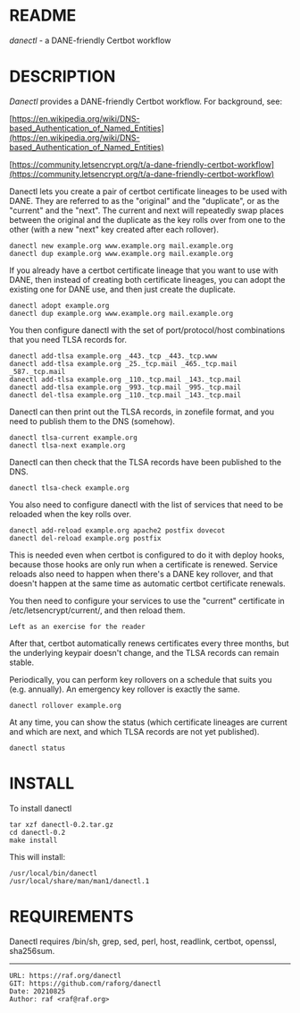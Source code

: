 # README

*danectl* - a DANE-friendly Certbot workflow


# DESCRIPTION

*Danectl* provides a DANE-friendly Certbot workflow. For background, see:

[https://en.wikipedia.org/wiki/DNS-based_Authentication_of_Named_Entities](https://en.wikipedia.org/wiki/DNS-based_Authentication_of_Named_Entities)

[https://community.letsencrypt.org/t/a-dane-friendly-certbot-workflow](https://community.letsencrypt.org/t/a-dane-friendly-certbot-workflow)

Danectl lets you create a pair of certbot certificate lineages to be used
with DANE. They are referred to as the "original" and the "duplicate", or
as the "current" and the "next". The current and next will repeatedly swap
places between the original and the duplicate as the key rolls over from
one to the other (with a new "next" key created after each rollover).

    danectl new example.org www.example.org mail.example.org
    danectl dup example.org www.example.org mail.example.org

If you already have a certbot certificate lineage that you want to use with
DANE, then instead of creating both certificate lineages, you can adopt the
existing one for DANE use, and then just create the duplicate.

    danectl adopt example.org
    danectl dup example.org www.example.org mail.example.org

You then configure danectl with the set of port/protocol/host combinations
that you need TLSA records for.

    danectl add-tlsa example.org _443._tcp _443._tcp.www
    danectl add-tlsa example.org _25._tcp.mail _465._tcp.mail _587._tcp.mail
    danectl add-tlsa example.org _110._tcp.mail _143._tcp.mail
    danectl add-tlsa example.org _993._tcp.mail _995._tcp.mail
    danectl del-tlsa example.org _110._tcp.mail _143._tcp.mail

Danectl can then print out the TLSA records, in zonefile format, and you
need to publish them to the DNS (somehow).

    danectl tlsa-current example.org
    danectl tlsa-next example.org

Danectl can then check that the TLSA records have been published to the DNS.

    danectl tlsa-check example.org

You also need to configure danectl with the list of services that need to be
reloaded when the key rolls over.

    danectl add-reload example.org apache2 postfix dovecot
    danectl del-reload example.org postfix

This is needed even when certbot is configured to do it with deploy hooks,
because those hooks are only run when a certificate is renewed. Service
reloads also need to happen when there's a DANE key rollover, and that
doesn't happen at the same time as automatic certbot certificate renewals.

You then need to configure your services to use the "current" certificate in
/etc/letsencrypt/current/<cert-name>, and then reload them.

    Left as an exercise for the reader

After that, certbot automatically renews certificates every three months,
but the underlying keypair doesn't change, and the TLSA records can remain
stable.

Periodically, you can perform key rollovers on a schedule that suits you
(e.g. annually). An emergency key rollover is exactly the same.

    danectl rollover example.org

At any time, you can show the status (which certificate lineages are current
and which are next, and which TLSA records are not yet published).

    danectl status

# INSTALL

To install danectl

    tar xzf danectl-0.2.tar.gz
    cd danectl-0.2
    make install

This will install:

    /usr/local/bin/danectl
    /usr/local/share/man/man1/danectl.1

# REQUIREMENTS

Danectl requires /bin/sh, grep, sed, perl, host, readlink, certbot,
openssl, sha256sum.

--------------------------------------------------------------------------------

    URL: https://raf.org/danectl
    GIT: https://github.com/raforg/danectl
    Date: 20210825
    Author: raf <raf@raf.org>


